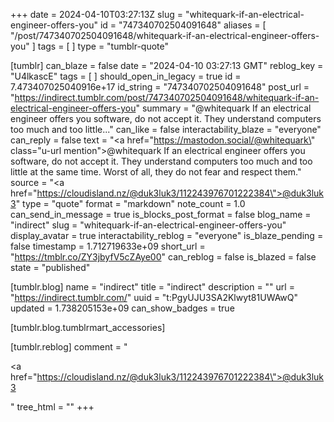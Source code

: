 +++
date = 2024-04-10T03:27:13Z
slug = "whitequark-if-an-electrical-engineer-offers-you"
id = "747340702504091648"
aliases = [ "/post/747340702504091648/whitequark-if-an-electrical-engineer-offers-you" ]
tags = [ ]
type = "tumblr-quote"

[tumblr]
can_blaze = false
date = "2024-04-10 03:27:13 GMT"
reblog_key = "U4lkascE"
tags = [ ]
should_open_in_legacy = true
id = 7.473407025040916e+17
id_string = "747340702504091648"
post_url = "https://indirect.tumblr.com/post/747340702504091648/whitequark-if-an-electrical-engineer-offers-you"
summary = "@whitequark If an electrical engineer offers you software, do not accept it. They understand computers too much and too little..."
can_like = false
interactability_blaze = "everyone"
can_reply = false
text = "<a href=\"https://mastodon.social/@whitequark\" class=\"u-url mention\">@<span>whitequark</span></a> If an electrical engineer offers you software, do not accept it. They understand computers too much and too little at the same time. Worst of all, they do not fear and respect them."
source = "<a href=\"https://cloudisland.nz/@duk3luk3/112243976701222384\">@duk3luk3</a>"
type = "quote"
format = "markdown"
note_count = 1.0
can_send_in_message = true
is_blocks_post_format = false
blog_name = "indirect"
slug = "whitequark-if-an-electrical-engineer-offers-you"
display_avatar = true
interactability_reblog = "everyone"
is_blaze_pending = false
timestamp = 1.712719633e+09
short_url = "https://tmblr.co/ZY3jbyfV5cZAye00"
can_reblog = false
is_blazed = false
state = "published"

[tumblr.blog]
name = "indirect"
title = "indirect"
description = ""
url = "https://indirect.tumblr.com/"
uuid = "t:PgyUJU3SA2Klwyt81UWAwQ"
updated = 1.738205153e+09
can_show_badges = true

[tumblr.blog.tumblrmart_accessories]

[tumblr.reblog]
comment = "<p><a href=\"https://cloudisland.nz/@duk3luk3/112243976701222384\">@duk3luk3</a></p>"
tree_html = ""
+++
